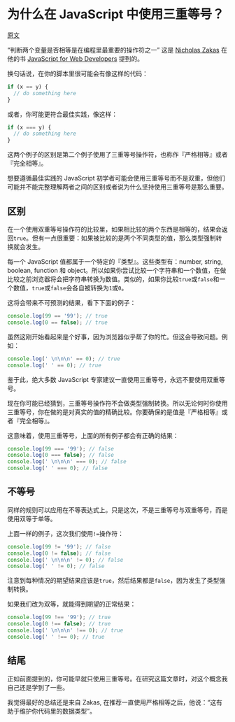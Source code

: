 # 为什么在 JavaScript 中使用三重等号？

[原文](https://www.impressivewebs.com/why-use-triple-equals-javascipt/)

“判断两个变量是否相等是在编程里最重要的操作符之一” 这是 [Nicholas Zakas](http://www.nczonline.net/) 在他的书
[JavaScript for Web Developers](http://www.amazon.com/Professional-JavaScript-Developers-Wrox-Programmer/dp/047022780X/) 提到的。

换句话说，在你的脚本里很可能会有像这样的代码：

```javascript
if (x == y) {
  // do something here
}
```

或者，你可能更符合最佳实践，像这样：

```javascript
if (x === y) {
  // do something here
}
```

这两个例子的区别是第二个例子使用了三重等号操作符，也称作『严格相等』或者『完全相等』。

想要遵循最佳实践的 JavaScript 初学者可能会使用三重等号而不是双重，但他们可能并不能完整理解两者之间的区别或者说为什么坚持使用三重等号是那么重要。

## 区别

在一个使用双重等号操作符的比较里，如果相比较的两个东西是相等的，结果会返回`true`。但有一点很重要：如果被比较的是两个不同类型的值，那么类型强制转换就会发生。

每一个 JavaScript 值都属于一个特定的『类型』。这些类型有：number, string, boolean, function 和 object。所以如果你尝试比较一个字符串和一个数值，在做比较之前浏览器将会把字符串转换为数值。类似的，如果你比较`true`或`false`和一个数值，`true`或`false`会各自被转换为`1`或`0`。

这将会带来不可预测的结果，看下下面的例子：

```javascript
console.log(99 == '99'); // true
console.log(0 == false); // true
```

虽然这刚开始看起来是个好事，因为浏览器似乎帮了你的忙。但这会导致问题。例如：

```javascript
console.log(' \n\n\n' == 0); // true
console.log(' ' == 0); // true
```

鉴于此，绝大多数 JavaScript 专家建议一直使用三重等号，永远不要使用双重等号。

现在你可能已经猜到，三重等号操作符不会做类型强制转换。所以无论何时你使用三重等号，你在做的是对真实的值的精确比较。你要确保的是值是『严格相等』或者『完全相等』。

这意味着，使用三重等号，上面的所有例子都会有正确的结果：

```javascript
console.log(99 === '99'); // false
console.log(0 === false); // false
console.log(' \n\n\n' === 0); // false
console.log(' ' === 0); // false
```

## 不等号

同样的规则可以应用在不等表达式上。只是这次，不是三重等号与双重等号，而是使用双等于单等。

上面一样的例子，这次我们使用`!=`操作符：

```javascript
console.log(99 != '99'); // false
console.log(0 != false); // false
console.log(' \n\n\n' != 0); // false
console.log(' ' != 0); // false
```

注意到每种情况的期望结果应该是`true`，然后结果都是`false`，因为发生了类型强制转换。

如果我们改为双等，就能得到期望的正常结果：

```javascript
console.log(99 !== '99'); // true
console.log(0 !== false); // true
console.log(' \n\n\n' !== 0); // true
console.log(' ' !== 0); // true
```

## 结尾

正如前面提到的，你可能早就只使用三重等号。在研究这篇文章时，对这个概念我自己还是学到了一些。

我觉得最好的总结还是来自 Zakas, 在推荐一直使用严格相等之后，他说：“这有助于维护你代码里的数据类型”。

